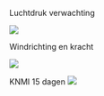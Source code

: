 Luchtdruk verwachting

![](http://db.eurad.uni-koeln.de/prognose/data/aktuell/slv_eur_1h_movd1.gif)


Windrichting en kracht

![](http://cdn.knmi.nl/knmi/map/page/weer/actueel-weer/windkracht.png)


KNMI 15 dagen
![](http://cdn.knmi.nl/knmi/map/page/weer/waarschuwingen_verwachtingen/ensemble/detail/ensemble-verwachtingen-detail10.png)
